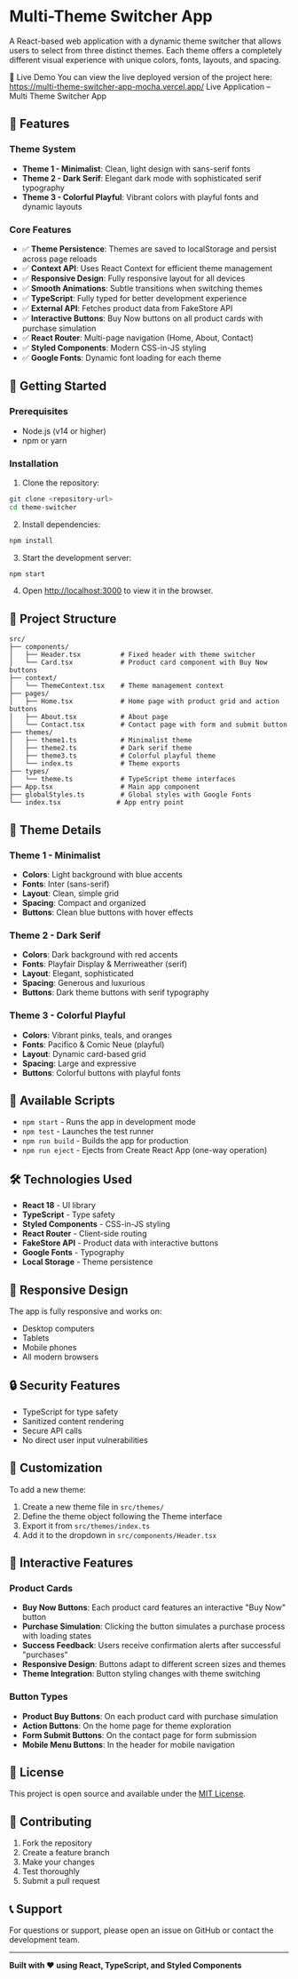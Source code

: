 # Multi-Theme Switcher App

A React-based web application with a dynamic theme switcher that allows users to select from three distinct themes. Each theme offers a completely different visual experience with unique colors, fonts, layouts, and spacing.

🔗 Live Demo
You can view the live deployed version of the project here:
https://multi-theme-switcher-app-mocha.vercel.app/
 Live Application – Multi Theme Switcher App

## 🎨 Features

### Theme System
- **Theme 1 - Minimalist**: Clean, light design with sans-serif fonts
- **Theme 2 - Dark Serif**: Elegant dark mode with sophisticated serif typography
- **Theme 3 - Colorful Playful**: Vibrant colors with playful fonts and dynamic layouts

### Core Features
- ✅ **Theme Persistence**: Themes are saved to localStorage and persist across page reloads
- ✅ **Context API**: Uses React Context for efficient theme management
- ✅ **Responsive Design**: Fully responsive layout for all devices
- ✅ **Smooth Animations**: Subtle transitions when switching themes
- ✅ **TypeScript**: Fully typed for better development experience
- ✅ **External API**: Fetches product data from FakeStore API
- ✅ **Interactive Buttons**: Buy Now buttons on all product cards with purchase simulation
- ✅ **React Router**: Multi-page navigation (Home, About, Contact)
- ✅ **Styled Components**: Modern CSS-in-JS styling
- ✅ **Google Fonts**: Dynamic font loading for each theme

## 🚀 Getting Started

### Prerequisites
- Node.js (v14 or higher)
- npm or yarn

### Installation

1. Clone the repository:
```bash
git clone <repository-url>
cd theme-switcher
```

2. Install dependencies:
```bash
npm install
```

3. Start the development server:
```bash
npm start
```

4. Open [http://localhost:3000](http://localhost:3000) to view it in the browser.

## 📁 Project Structure

```
src/
├── components/
│   ├── Header.tsx          # Fixed header with theme switcher
│   └── Card.tsx            # Product card component with Buy Now buttons
├── context/
│   └── ThemeContext.tsx    # Theme management context
├── pages/
│   ├── Home.tsx            # Home page with product grid and action buttons
│   ├── About.tsx           # About page
│   └── Contact.tsx         # Contact page with form and submit button
├── themes/
│   ├── theme1.ts           # Minimalist theme
│   ├── theme2.ts           # Dark serif theme
│   ├── theme3.ts           # Colorful playful theme
│   └── index.ts            # Theme exports
├── types/
│   └── theme.ts            # TypeScript theme interfaces
├── App.tsx                 # Main app component
├── globalStyles.ts         # Global styles with Google Fonts
└── index.tsx              # App entry point
```

## 🎯 Theme Details

### Theme 1 - Minimalist
- **Colors**: Light background with blue accents
- **Fonts**: Inter (sans-serif)
- **Layout**: Clean, simple grid
- **Spacing**: Compact and organized
- **Buttons**: Clean blue buttons with hover effects

### Theme 2 - Dark Serif
- **Colors**: Dark background with red accents
- **Fonts**: Playfair Display & Merriweather (serif)
- **Layout**: Elegant, sophisticated
- **Spacing**: Generous and luxurious
- **Buttons**: Dark theme buttons with serif typography

### Theme 3 - Colorful Playful
- **Colors**: Vibrant pinks, teals, and oranges
- **Fonts**: Pacifico & Comic Neue (playful)
- **Layout**: Dynamic card-based grid
- **Spacing**: Large and expressive
- **Buttons**: Colorful buttons with playful fonts

## 🔧 Available Scripts

- `npm start` - Runs the app in development mode
- `npm test` - Launches the test runner
- `npm run build` - Builds the app for production
- `npm run eject` - Ejects from Create React App (one-way operation)

## 🛠️ Technologies Used

- **React 18** - UI library
- **TypeScript** - Type safety
- **Styled Components** - CSS-in-JS styling
- **React Router** - Client-side routing
- **FakeStore API** - Product data with interactive buttons
- **Google Fonts** - Typography
- **Local Storage** - Theme persistence

## 📱 Responsive Design

The app is fully responsive and works on:
- Desktop computers
- Tablets
- Mobile phones
- All modern browsers

## 🔒 Security Features

- TypeScript for type safety
- Sanitized content rendering
- Secure API calls
- No direct user input vulnerabilities

## 🎨 Customization

To add a new theme:

1. Create a new theme file in `src/themes/`
2. Define the theme object following the Theme interface
3. Export it from `src/themes/index.ts`
4. Add it to the dropdown in `src/components/Header.tsx`

## 🛒 Interactive Features

### Product Cards
- **Buy Now Buttons**: Each product card features an interactive "Buy Now" button
- **Purchase Simulation**: Clicking the button simulates a purchase process with loading states
- **Success Feedback**: Users receive confirmation alerts after successful "purchases"
- **Responsive Design**: Buttons adapt to different screen sizes and themes
- **Theme Integration**: Button styling changes with theme switching

### Button Types
- **Product Buy Buttons**: On each product card with purchase simulation
- **Action Buttons**: On the home page for theme exploration
- **Form Submit Buttons**: On the contact page for form submission
- **Mobile Menu Buttons**: In the header for mobile navigation

## 📄 License

This project is open source and available under the [MIT License](LICENSE).

## 🤝 Contributing

1. Fork the repository
2. Create a feature branch
3. Make your changes
4. Test thoroughly
5. Submit a pull request

## 📞 Support

For questions or support, please open an issue on GitHub or contact the development team.

---

**Built with ❤️ using React, TypeScript, and Styled Components**
